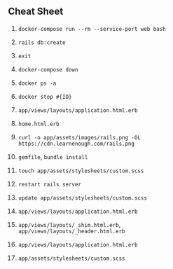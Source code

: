 ## Cheat Sheet

1. `docker-compose run --rm --service-port web bash`
2. `rails db:create`
3. `exit`
4. `docker-compose down`
5. `docker ps -a`
6. `docker stop #{ID}`

7. `app/views/layouts/application.html.erb`
8. `home.html.erb`
9. `curl -o app/assets/images/rails.png -OL https://cdn.learnenough.com/rails.png`
10. `gemfile`, `bundle install`
11. `touch app/assets/stylesheets/custom.scss`
12. `restart rails server`
13. `update app/assets/stylesheets/custom.scss`
14. `app/views/layouts/application.html.erb`
15. `app/views/layouts/_shim.html.erb`, `app/views/layouts/_header.html.erb`
16. `app/views/layouts/application.html.erb`
17. `app/assets/stylesheets/custom.scss`